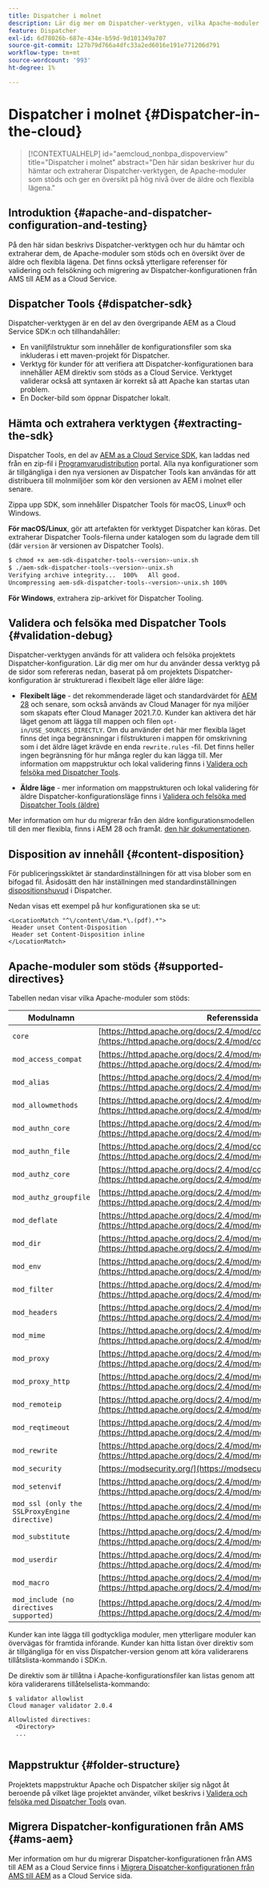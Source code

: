 ```yaml
---
title: Dispatcher i molnet
description: Lär dig mer om Dispatcher-verktygen, vilka Apache-moduler som stöds samt äldre och flexibla lägen.
feature: Dispatcher
exl-id: 6d78026b-687e-434e-b59d-9d101349a707
source-git-commit: 127b79d766a4dfc33a2ed6016e191e771206d791
workflow-type: tm+mt
source-wordcount: '993'
ht-degree: 1%

---
```


# Dispatcher i molnet {#Dispatcher-in-the-cloud}

>[!CONTEXTUALHELP]
>id="aemcloud_nonbpa_dispoverview"
>title="Dispatcher i molnet"
>abstract="Den här sidan beskriver hur du hämtar och extraherar Dispatcher-verktygen, de Apache-moduler som stöds och ger en översikt på hög nivå över de äldre och flexibla lägena."

## Introduktion {#apache-and-dispatcher-configuration-and-testing}

På den här sidan beskrivs Dispatcher-verktygen och hur du hämtar och extraherar dem, de Apache-moduler som stöds och en översikt över de äldre och flexibla lägena. Det finns också ytterligare referenser för validering och felsökning och migrering av Dispatcher-konfigurationen från AMS till AEM as a Cloud Service. <!-- ERROR: NOT FOUND (HTTP ERROR 404) Also, see [this video](https://experienceleague.adobe.com/docs/experience-manager-learn/cloud-service/cloud-5/cloud5-aem-dispatcher-cloud.html) for additional details about deploying dispatcher files in a cloud service environment. -->

## Dispatcher Tools {#dispatcher-sdk}

Dispatcher-verktygen är en del av den övergripande AEM as a Cloud Service SDK:n och tillhandahåller:

* En vaniljfilstruktur som innehåller de konfigurationsfiler som ska inkluderas i ett maven-projekt för Dispatcher.
* Verktyg för kunder för att verifiera att Dispatcher-konfigurationen bara innehåller AEM direktiv som stöds as a Cloud Service. Verktyget validerar också att syntaxen är korrekt så att Apache kan startas utan problem.
* En Docker-bild som öppnar Dispatcher lokalt.

## Hämta och extrahera verktygen {#extracting-the-sdk}

Dispatcher Tools, en del av [AEM as a Cloud Service SDK](/help/implementing/developing/introduction/aem-as-a-cloud-service-sdk.md), kan laddas ned från en zip-fil i [Programvarudistribution](https://downloads.experiencecloud.adobe.com/content/software-distribution/en/aemcloud.html) portal. Alla nya konfigurationer som är tillgängliga i den nya versionen av Dispatcher Tools kan användas för att distribuera till molnmiljöer som kör den versionen av AEM i molnet eller senare.

Zippa upp SDK, som innehåller Dispatcher Tools för macOS, Linux® och Windows.

**För macOS/Linux**, gör att artefakten för verktyget Dispatcher kan köras. Det extraherar Dispatcher Tools-filerna under katalogen som du lagrade dem till (där `version` är versionen av Dispatcher Tools).

```bash
$ chmod +x aem-sdk-dispatcher-tools-<version>-unix.sh
$ ./aem-sdk-dispatcher-tools-<version>-unix.sh
Verifying archive integrity...  100%   All good.
Uncompressing aem-sdk-dispatcher-tools-<version>-unix.sh 100%
```

**För Windows**, extrahera zip-arkivet för Dispatcher Tooling.

## Validera och felsöka med Dispatcher Tools {#validation-debug}

Dispatcher-verktygen används för att validera och felsöka projektets Dispatcher-konfiguration. Lär dig mer om hur du använder dessa verktyg på de sidor som refereras nedan, baserat på om projektets Dispatcher-konfiguration är strukturerad i flexibelt läge eller äldre läge:

* **Flexibelt läge** - det rekommenderade läget och standardvärdet för [AEM 28](https://experienceleague.adobe.com/docs/experience-manager-core-components/using/developing/archetype/overview.html?lang=en) och senare, som också används av Cloud Manager för nya miljöer som skapats efter Cloud Manager 2021.7.0. Kunder kan aktivera det här läget genom att lägga till mappen och filen `opt-in/USE_SOURCES_DIRECTLY`. Om du använder det här mer flexibla läget finns det inga begränsningar i filstrukturen i mappen för omskrivning som i det äldre läget krävde en enda `rewrite.rules` -fil. Det finns heller ingen begränsning för hur många regler du kan lägga till. Mer information om mappstruktur och lokal validering finns i [Validera och felsöka med Dispatcher Tools](/help/implementing/dispatcher/validation-debug.md).

* **Äldre läge** - mer information om mappstrukturen och lokal validering för äldre Dispatcher-konfigurationsläge finns i [Validera och felsöka med Dispatcher Tools (äldre)](/help/implementing/dispatcher/validation-debug-legacy.md)

Mer information om hur du migrerar från den äldre konfigurationsmodellen till den mer flexibla, finns i AEM 28 och framåt. [den här dokumentationen](/help/implementing/dispatcher/validation-debug.md#migrating).

## Disposition av innehåll {#content-disposition}

För publiceringsskiktet är standardinställningen för att visa blober som en bifogad fil. Åsidosätt den här inställningen med standardinställningen [dispositionshuvud](https://developer.mozilla.org/en-US/docs/Web/HTTP/Headers/Content-Disposition) i Dispatcher.

Nedan visas ett exempel på hur konfigurationen ska se ut:

```
<LocationMatch "^\/content\/dam.*\.(pdf).*">
 Header unset Content-Disposition
 Header set Content-Disposition inline
</LocationMatch>
```

## Apache-moduler som stöds {#supported-directives}

Tabellen nedan visar vilka Apache-moduler som stöds:

| Modulnamn | Referenssida |
|---|---|
| `core` | [https://httpd.apache.org/docs/2.4/mod/core.html](https://httpd.apache.org/docs/2.4/mod/core.html) |
| `mod_access_compat` | [https://httpd.apache.org/docs/2.4/mod/mod_access_compat.html](https://httpd.apache.org/docs/2.4/mod/mod_access_compat.html) |
| `mod_alias` | [https://httpd.apache.org/docs/2.4/mod/mod_alias.html](https://httpd.apache.org/docs/2.4/mod/mod_alias.html) |
| `mod_allowmethods` | [https://httpd.apache.org/docs/2.4/mod/mod_allowmethods.html](https://httpd.apache.org/docs/2.4/mod/mod_allowmethods.html) |
| `mod_authn_core` | [https://httpd.apache.org/docs/2.4/mod/mod_authn_core.html](https://httpd.apache.org/docs/2.4/mod/mod_authn_core.html) |
| `mod_authn_file` | [https://httpd.apache.org/docs/2.4/mod/core.html](https://httpd.apache.org/docs/2.4/mod/mod_authn_file.html) |
| `mod_authz_core` | [https://httpd.apache.org/docs/2.4/mod/core.html](https://httpd.apache.org/docs/2.4/mod/mod_authz_core.html) |
| `mod_authz_groupfile` | [https://httpd.apache.org/docs/2.4/mod/mod_authz_groupfile.html](https://httpd.apache.org/docs/2.4/mod/mod_authz_groupfile.html) |
| `mod_deflate` | [https://httpd.apache.org/docs/2.4/mod/mod_deflate.html](https://httpd.apache.org/docs/2.4/mod/mod_deflate.html) |
| `mod_dir` | [https://httpd.apache.org/docs/2.4/mod/mod_dir.html](https://httpd.apache.org/docs/2.4/mod/mod_dir.html) |
| `mod_env` | [https://httpd.apache.org/docs/2.4/mod/mod_env.html](https://httpd.apache.org/docs/2.4/mod/mod_env.html) |
| `mod_filter` | [https://httpd.apache.org/docs/2.4/mod/mod_filter.html](https://httpd.apache.org/docs/2.4/mod/mod_filter.html) |
| `mod_headers` | [https://httpd.apache.org/docs/2.4/mod/mod_headers.html](https://httpd.apache.org/docs/2.4/mod/mod_headers.html) |
| `mod_mime` | [https://httpd.apache.org/docs/2.4/mod/mod_mime.html](https://httpd.apache.org/docs/2.4/mod/mod_mime.html) |
| `mod_proxy` | [https://httpd.apache.org/docs/2.4/mod/mod_proxy.html](https://httpd.apache.org/docs/2.4/mod/mod_proxy.html) |
| `mod_proxy_http` | [https://httpd.apache.org/docs/2.4/mod/mod_proxy_http.html](https://httpd.apache.org/docs/2.4/mod/mod_proxy_http.html) |
| `mod_remoteip` | [https://httpd.apache.org/docs/2.4/mod/mod_remoteip.html](https://httpd.apache.org/docs/2.4/mod/mod_remoteip.html) |
| `mod_reqtimeout` | [https://httpd.apache.org/docs/2.4/mod/mod_reqtimeout.html](https://httpd.apache.org/docs/2.4/mod/mod_reqtimeout.html) |
| `mod_rewrite` | [https://httpd.apache.org/docs/2.4/mod/mod_rewrite.html](https://httpd.apache.org/docs/2.4/mod/mod_rewrite.html) |
| `mod_security` | [https://modsecurity.org/](https://modsecurity.org/) |
| `mod_setenvif` | [https://httpd.apache.org/docs/2.4/mod/mod_setenvif.html](https://httpd.apache.org/docs/2.4/mod/mod_setenvif.html) |
| `mod_ssl (only the SSLProxyEngine directive)` | [https://httpd.apache.org/docs/2.4/mod/mod_ssl.html#sslproxyengine](https://httpd.apache.org/docs/2.4/mod/mod_ssl.html#sslproxyengine) |
| `mod_substitute` | [https://httpd.apache.org/docs/2.4/mod/mod_substitute.html](https://httpd.apache.org/docs/2.4/mod/mod_substitute.html) |
| `mod_userdir` | [https://httpd.apache.org/docs/2.4/mod/mod_userdir.html](https://httpd.apache.org/docs/2.4/mod/mod_userdir.html) |
| `mod_macro` | [https://httpd.apache.org/docs/2.4/mod/mod_macro.html](https://httpd.apache.org/docs/2.4/mod/mod_macro.html) |
| `mod_include (no directives supported)` | [https://httpd.apache.org/docs/2.4/mod/mod_include.html](https://httpd.apache.org/docs/2.4/mod/mod_include.html) |


Kunder kan inte lägga till godtyckliga moduler, men ytterligare moduler kan övervägas för framtida införande. Kunder kan hitta listan över direktiv som är tillgängliga för en viss Dispatcher-version genom att köra validerarens tillåtslista-kommando i SDK:n.

De direktiv som är tillåtna i Apache-konfigurationsfiler kan listas genom att köra validerarens tillåtelselista-kommando:

```
$ validator allowlist
Cloud manager validator 2.0.4
 
Allowlisted directives:
  <Directory>
  ...
  
```

## Mappstruktur {#folder-structure}

Projektets mappstruktur Apache och Dispatcher skiljer sig något åt beroende på vilket läge projektet använder, vilket beskrivs i [Validera och felsöka med Dispatcher Tools](#validation-debug) ovan.

## Migrera Dispatcher-konfigurationen från AMS {#ams-aem}

Mer information om hur du migrerar Dispatcher-konfigurationen från AMS till AEM as a Cloud Service finns i [Migrera Dispatcher-konfigurationen från AMS till AEM](/help/implementing/dispatcher/ams-aem.md) as a Cloud Service sida.
